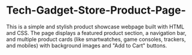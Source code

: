 # Tech-Gadget-Store-Product-Page-
This is a simple and stylish product showcase webpage built with HTML and CSS. The page displays a featured product section, a navigation bar, and multiple product cards (like smartwatches, game consoles, trackers, and mobiles) with background images and "Add to Cart" buttons.
